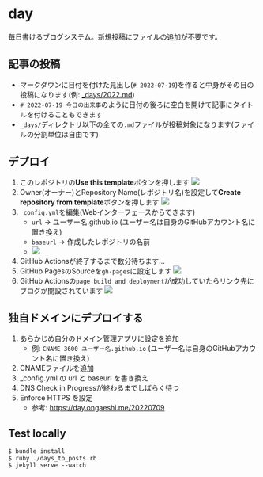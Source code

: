 # day
毎日書けるブログシステム。新規投稿にファイルの追加が不要です。

## 記事の投稿
- マークダウンに日付を付けた見出し(`# 2022-07-19`)を作ると中身がその日の投稿になります(例: [_days/2022.md](https://github.com/ongaeshi/day/blob/main/_days/2022.md))
- `# 2022-07-19 今日の出来事`のように日付の後ろに空白を開けて記事にタイトルを付けることもできます
- `_days/`ディレクトリ以下の全ての`.md`ファイルが投稿対象になります(ファイルの分割単位は自由です)

## デプロイ
1. このレポジトリの**Use this template**ボタンを押します
![](https://i.gyazo.com/f4bc4e39acf3d40bb4314ef38c395863.png)
1. Owner(オーナー)とRepository Name(レポジトリ名)を設定して**Create repository from template**ボタンを押します
![](https://i.gyazo.com/thumb/480/0d8f2e4b208bda05a0f10b1d5c990709.png)
1. `_config.yml`を編集(Webインターフェースからできます)
   - `url` -> ユーザー名.github.io (ユーザー名は自身のGitHubアカウント名に置き換え)
   - `baseurl` -> 作成したレポジトリの名前
   - ![](https://i.gyazo.com/thumb/480/263a51a1c9a4818f4f1218d6ef68b457.png)
1. GitHub Actionsが終了するまで数分待ちます...
1. GitHub PagesのSourceを`gh-pages`に設定します
![](https://i.gyazo.com/thumb/480/cf34893a2a572e6c3d0c482fcf3cf153.png)
1. GitHub Actionsの`page build and deployment`が成功していたらリンク先にブログが開設されています
![](https://i.gyazo.com/thumb/480/f7529faa49226540f312b19174c41644.png)

## 独自ドメインにデプロイする
1. あらかじめ自分のドメイン管理アプリに設定を追加
   - 例: `CNAME 3600 ユーザー名.github.io` (ユーザー名は自身のGitHubアカウント名に置き換え)
1. CNAMEファイルを追加
1. _config.yml の url と baseurl を書き換え
1. DNS Check in Progressが終わるまでしばらく待つ
1. Enforce HTTPS を設定
   - 参考: https://day.ongaeshi.me/20220709

## Test locally
```
$ bundle install
$ ruby ./days_to_posts.rb
$ jekyll serve --watch
```
